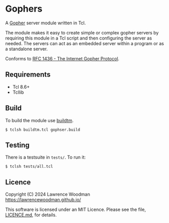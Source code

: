Gophers
=======

A [Gopher](https://en.wikipedia.org/wiki/Gopher_(protocol)) server module
written in Tcl.

The module makes it easy to create simple or complex gopher servers by
requiring this module in a Tcl script and then configuring the server as
needed.  The servers can act as an embedded server within a program or as
a standalone server.

Conforms to [RFC 1436 - The Internet Gopher Protocol](https://datatracker.ietf.org/doc/html/rfc1436).


Requirements
------------
* Tcl 8.6+
* Tcllib


Build
-----
To build the module use [buildtm](https://github.com/lawrencewoodman/buildtm).

    $ tclsh buildtm.tcl gophser.build


Testing
-------
There is a testsuite in `tests/`.  To run it:

    $ tclsh tests/all.tcl


Licence
-------
Copyright (C) 2024 Lawrence Woodman <https://lawrencewoodman.github.io/>

This software is licensed under an MIT Licence.  Please see the file, [LICENCE.md](https://github.com/lawrencewoodman/gophser/blob/master/LICENCE.md), for details.
